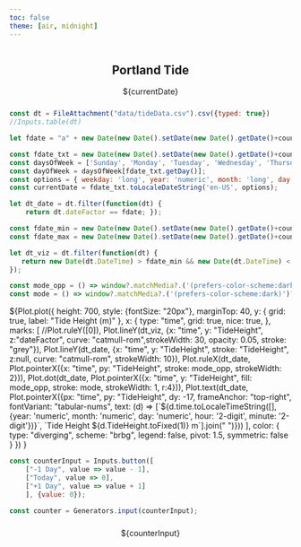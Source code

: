 ```yaml
---
toc: false
theme: [air, midnight]
---
```


<head>
<link rel="apple-touch-icon" sizes="180x180" href="https://github.com/rbcavanaugh/observable-tide/blob/main/icon/apple-touch-icon.png?raw=true">
<link rel="icon" type="image/png" sizes="32x32" href="https://github.com/rbcavanaugh/observable-tide/blob/main/icon/favicon-32x32.png">
<link rel="icon" type="image/png" sizes="16x16" href="https://github.com/rbcavanaugh/observable-tide/blob/main/icon/favicon-16x16.png">
<link rel="manifest" href="https://github.com/rbcavanaugh/observable-tide/blob/main/icon/site.webmanifest">
<link rel="mask-icon" href="https://github.com/rbcavanaugh/observable-tide/blob/main/icon/safari-pinned-tab.svg" color="#5bbad5">
<meta name="msapplication-TileColor" content="#da532c">
<meta name="theme-color" content="#ffffff">
</head>

<!-- Here's the css for the button. need to move to a separate file.  -->
<style>
/* CSS */
button {
  align-items: center;
  background-color: var(--theme-background);
  border: 1px solid var(--theme-foreground);
  border-radius: .25rem;
  box-shadow: rgba(0, 0, 0, 0.02) 0 1px 3px 0;
  box-sizing: border-box;
  color: rgba(0, 0, 0, 0.85);
  cursor: pointer;
  display: inline-flex;
  font-family: system-ui,-apple-system,system-ui,"Helvetica Neue",Helvetica,Arial,sans-serif;
  font-size: 16px;
  font-weight: 600;
  justify-content: center;
  line-height: 1.25;
  margin: 0;
  min-height: 3rem;
  padding: calc(.875rem - 2px) calc(1.5rem - 2px);
  position: relative;
  text-decoration: none;
  transition: all 250ms;
  user-select: none;
  -webkit-user-select: none;
  touch-action: manipulation;
  vertical-align: baseline;
  width: auto;
}

button:hover,
button:focus {
  box-shadow: rgba(0, 0, 0, 0.1) 0 4px 12px;
}

button:active {
  background-color: var(--theme-foreground);
  border-color: rgba(0, 0, 0, 0.15);
  box-shadow: rgba(0, 0, 0, 0.06) 0 2px 4px;
  color: rgba(0, 0, 0, 0.65);
  transform: translateY(0);
}
</style>

<!-- Title and Date -->

<div style="justify-content: space-around; display:flex;">
        <h2>Portland Tide</h2>
</div>
<div style="justify-content: space-around; display:flex; margin-bottom: 24px;">
        <div>${currentDate}</div>
</div>

<!-- Read in the data -->
```js
const dt = FileAttachment("data/tideData.csv").csv({typed: true})
//Inputs.table(dt)
```

<!-- Need to create a string variable that can separate the selected day IN EAST COAST TIME! -->
<!-- Data comes in in EST. js doesn't like anything other than UTC. -->

```js
let fdate = "a" + new Date(new Date().setDate(new Date().getDate()+counter)).toISOString().slice(0, 10).replace(/-/g,"");
```

<!-- annoying code to get the date selected to display at the top -->
```js
const fdate_txt = new Date(new Date().setDate(new Date().getDate()+counter))
const daysOfWeek = ['Sunday', 'Monday', 'Tuesday', 'Wednesday', 'Thursday', 'Friday', 'Saturday'];
const dayOfWeek = daysOfWeek[fdate_txt.getDay()];
const options = { weekday: 'long', year: 'numeric', month: 'long', day: 'numeric' };
const currentDate = fdate_txt.toLocaleDateString('en-US', options);
```

<!-- Create a separate dataframe using the datefactor string to select the right day to show in color -->
<!-- also going to limit just to a +/- 15 days around the selected date -->

```js
let dt_date = dt.filter(function(dt) {
    return dt.dateFactor == fdate; });

const fdate_min = new Date(new Date().setDate(new Date().getDate()+counter-15));
const fdate_max = new Date(new Date().setDate(new Date().getDate()+counter+15));

let dt_viz = dt.filter(function(dt) {
   return new Date(dt.DateTime) > fdate_min && new Date(dt.DateTime) < fdate_max;
});
```

```js
const mode_opp = () => window?.matchMedia?.('(prefers-color-scheme:dark)')?.matches ? '#ffffff' : "#1d1936";
const mode = () => window?.matchMedia?.('(prefers-color-scheme:dark)')?.matches ? "#1d1936" : "#ffffff";

```

<!-- Plot code!! -->

<div style="touch-action: none;justify-content: space-around; display:flex;">
${Plot.plot({
    height: 700,
    style: {fontSize: "20px"},
    marginTop: 40,
  y: {
    grid: true,
    label: "Tide Height (m)"
  },
  x: {
    type: "time",
    grid: true,
    nice: true,
  },
  marks: [
    //Plot.ruleY([0]),
    Plot.lineY(dt_viz, {x: "time", y: "TideHeight", z:"dateFactor", curve: "catmull-rom",strokeWidth: 30, opacity: 0.05, stroke: "grey"}),
    Plot.lineY(dt_date, {x: "time", y: "TideHeight", stroke: "TideHeight", z:null, curve: "catmull-rom", strokeWidth: 10}),
    Plot.ruleX(dt_date, Plot.pointerX({x: "time", py: "TideHeight", stroke: mode_opp, strokeWidth: 2})),
    Plot.dot(dt_date, Plot.pointerX({x: "time", y: "TideHeight", fill: mode_opp, stroke: mode, strokeWidth: 1, r:4})),
    Plot.text(dt_date, Plot.pointerX({px: "time", py: "TideHeight", dy: -17, frameAnchor: "top-right", fontVariant: "tabular-nums", text: (d) => [`${d.time.toLocaleTimeString([], {year: 'numeric', month: 'numeric', day: 'numeric', hour: '2-digit', minute: '2-digit'})}`, `Tide Height ${d.TideHeight.toFixed(1)} m`].join("   ")}))
  ],
  color: {
    type: "diverging",
    scheme: "brbg", 
    legend: false, 
    pivot: 1.5, 
    symmetric: false
  }
})
}
</div>


<!-- Button for changing the day shown and the counter -->

```js
const counterInput = Inputs.button([
    ["-1 Day", value => value - 1],
    ["Today", value => 0],
    ["+1 Day", value => value + 1]
    ], {value: 0});

const counter = Generators.input(counterInput);
```

<div style="justify-content: space-around; display:flex;margin-top: 24px;">
    <div>
        ${counterInput}
    </div>
</div>



